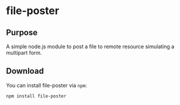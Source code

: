 # file-poster

## Purpose
A simple node.js module to post a file to remote resource simulating a multipart form.

## Download
You can install file-poster via `npm`:

    npm install file-poster